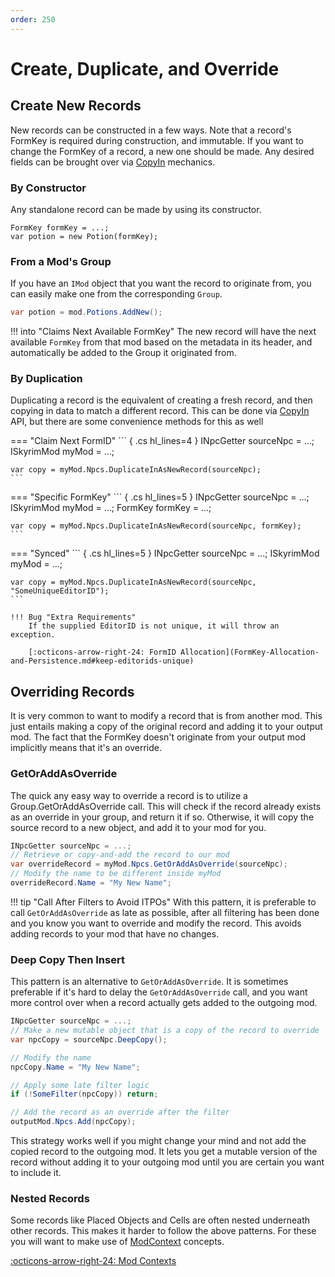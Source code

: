 ```yaml
---
order: 250
---
```

# Create, Duplicate, and Override
## Create New Records
New records can be constructed in a few ways.  Note that a record's FormKey is required during construction, and immutable.  If you want to change the FormKey of a record, a new one should be made.  Any desired fields can be brought over via [CopyIn](Copy-Functionality.md#deepcopyin) mechanics.
### By Constructor
Any standalone record can be made by using its constructor.
``` { .cs hl_lines="2" }
FormKey formKey = ...;
var potion = new Potion(formKey);
```
### From a Mod's Group
If you have an `IMod` object that you want the record to originate from, you can easily make one from the corresponding `Group`.
```cs
var potion = mod.Potions.AddNew();
```
!!! into "Claims Next Available FormKey"
    The new record will have the next available `FormKey` from that mod based on the metadata in its header, and automatically be added to the Group it originated from.  
    
### By Duplication
Duplicating a record is the equivalent of creating a fresh record, and then copying in data to match a different record.  This can be done via [CopyIn](Copy-Functionality.md#deepcopyin) API, but there are some convenience methods for this as well

=== "Claim Next FormID"
    ``` { .cs hl_lines=4 }
    INpcGetter sourceNpc = ...;
    ISkyrimMod myMod = ...;

    var copy = myMod.Npcs.DuplicateInAsNewRecord(sourceNpc);
    ```
=== "Specific FormKey"
    ``` { .cs hl_lines=5 }
    INpcGetter sourceNpc = ...;
    ISkyrimMod myMod = ...;
    FormKey formKey = ...;

    var copy = myMod.Npcs.DuplicateInAsNewRecord(sourceNpc, formKey);
    ```
=== "Synced"
    ``` { .cs hl_lines=5 }
    INpcGetter sourceNpc = ...;
    ISkyrimMod myMod = ...;

    var copy = myMod.Npcs.DuplicateInAsNewRecord(sourceNpc, "SomeUniqueEditorID");
    ```

    !!! Bug "Extra Requirements"
        If the supplied EditorID is not unique, it will throw an exception.

        [:octicons-arrow-right-24: FormID Allocation](FormKey-Allocation-and-Persistence.md#keep-editorids-unique)



## Overriding Records
It is very common to want to modify a record that is from another mod.  This just entails making a copy of the original record and adding it to your output mod.  The fact that the FormKey doesn't originate from your output mod implicitly means that it's an override.

### GetOrAddAsOverride
The quick any easy way to override a record is to utilize a Group.GetOrAddAsOverride call.  This will check if the record already exists as an override in your group, and return it if so.  Otherwise, it will copy the source record to a new object, and add it to your mod for you.
```csharp
INpcGetter sourceNpc = ...;
// Retrieve or copy-and-add the record to our mod
var overrideRecord = myMod.Npcs.GetOrAddAsOverride(sourceNpc);
// Modify the name to be different inside myMod
overrideRecord.Name = "My New Name";
```

!!! tip "Call After Filters to Avoid ITPOs"
    With this pattern, it is preferable to call `GetOrAddAsOverride` as late as possible, after all filtering has been done and you know you want to override and modify the record.  This avoids adding records to your mod that have no changes.

### Deep Copy Then Insert
This pattern is an alternative to `GetOrAddAsOverride`.  It is sometimes preferable if it's hard to delay the `GetOrAddAsOverride` call, and you want more control over when a record actually gets added to the outgoing mod.

```csharp
INpcGetter sourceNpc = ...;
// Make a new mutable object that is a copy of the record to override
var npcCopy = sourceNpc.DeepCopy();

// Modify the name
npcCopy.Name = "My New Name";

// Apply some late filter logic
if (!SomeFilter(npcCopy)) return;

// Add the record as an override after the filter
outputMod.Npcs.Add(npcCopy);
```

This strategy works well if you might change your mind and not add the copied record to the outgoing mod.  It lets you get a mutable version of the record without adding it to your outgoing mod until you are certain you want to include it.

### Nested Records
Some records like Placed Objects and Cells are often nested underneath other records.  This makes it harder to follow the above patterns.  For these you will want to make use of [ModContext](../linkcache/ModContexts.md) concepts.

[:octicons-arrow-right-24: Mod Contexts](../linkcache/ModContexts.md)